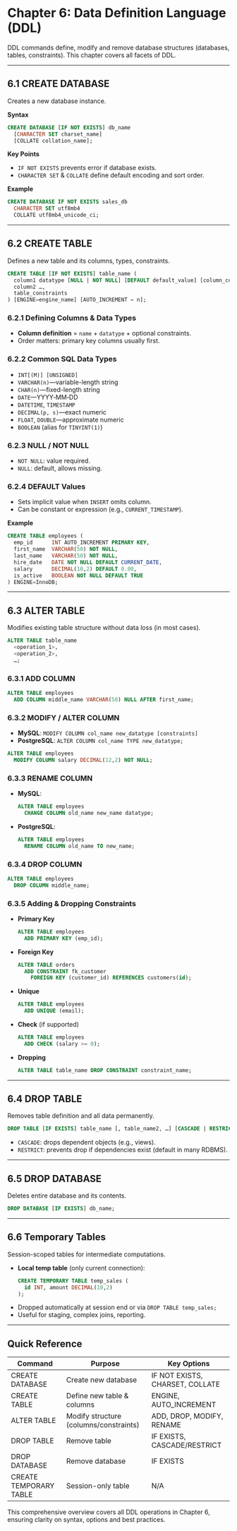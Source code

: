 # Chapter 6: Data Definition Language (DDL)

DDL commands define, modify and remove database structures (databases, tables, constraints). This chapter covers all facets of DDL.

---

## 6.1 CREATE DATABASE  
Creates a new database instance.

**Syntax**  
```sql
CREATE DATABASE [IF NOT EXISTS] db_name
  [CHARACTER SET charset_name]
  [COLLATE collation_name];
```

**Key Points**  
- `IF NOT EXISTS` prevents error if database exists.  
- `CHARACTER SET` & `COLLATE` define default encoding and sort order.

**Example**  
```sql
CREATE DATABASE IF NOT EXISTS sales_db
  CHARACTER SET utf8mb4
  COLLATE utf8mb4_unicode_ci;
```

---

## 6.2 CREATE TABLE  
Defines a new table and its columns, types, constraints.

```sql
CREATE TABLE [IF NOT EXISTS] table_name (
  column1 datatype [NULL | NOT NULL] [DEFAULT default_value] [column_constraints],
  column2 …,
  table_constraints
) [ENGINE=engine_name] [AUTO_INCREMENT = n];
```

### 6.2.1 Defining Columns & Data Types  
- **Column definition** = `name` + `datatype` + optional constraints.  
- Order matters: primary key columns usually first.

### 6.2.2 Common SQL Data Types  
- `INT[(M)] [UNSIGNED]`  
- `VARCHAR(n)`—variable-length string  
- `CHAR(n)`—fixed-length string  
- `DATE`—YYYY‑MM‑DD  
- `DATETIME`, `TIMESTAMP`  
- `DECIMAL(p, s)`—exact numeric  
- `FLOAT`, `DOUBLE`—approximate numeric  
- `BOOLEAN` (alias for `TINYINT(1)`)  

### 6.2.3 NULL / NOT NULL  
- `NOT NULL`: value required.  
- `NULL`: default, allows missing.  

### 6.2.4 DEFAULT Values  
- Sets implicit value when `INSERT` omits column.  
- Can be constant or expression (e.g., `CURRENT_TIMESTAMP`).  

**Example**  
```sql
CREATE TABLE employees (
  emp_id      INT AUTO_INCREMENT PRIMARY KEY,
  first_name  VARCHAR(50) NOT NULL,
  last_name   VARCHAR(50) NOT NULL,
  hire_date   DATE NOT NULL DEFAULT CURRENT_DATE,
  salary      DECIMAL(10,2) DEFAULT 0.00,
  is_active   BOOLEAN NOT NULL DEFAULT TRUE
) ENGINE=InnoDB;
```

---

## 6.3 ALTER TABLE  
Modifies existing table structure without data loss (in most cases).

```sql
ALTER TABLE table_name
  <operation_1>,
  <operation_2>,
  …;
```

### 6.3.1 ADD COLUMN  
```sql
ALTER TABLE employees
  ADD COLUMN middle_name VARCHAR(50) NULL AFTER first_name;
```

### 6.3.2 MODIFY / ALTER COLUMN  
- **MySQL**: `MODIFY COLUMN col_name new_datatype [constraints]`  
- **PostgreSQL**: `ALTER COLUMN col_name TYPE new_datatype;`  
```sql
ALTER TABLE employees
  MODIFY COLUMN salary DECIMAL(12,2) NOT NULL;
```

### 6.3.3 RENAME COLUMN  
- **MySQL**:  
  ```sql
  ALTER TABLE employees
    CHANGE COLUMN old_name new_name datatype;
  ```  
- **PostgreSQL**:  
  ```sql
  ALTER TABLE employees
    RENAME COLUMN old_name TO new_name;
  ```

### 6.3.4 DROP COLUMN  
```sql
ALTER TABLE employees
  DROP COLUMN middle_name;
```

### 6.3.5 Adding & Dropping Constraints  
- **Primary Key**  
  ```sql
  ALTER TABLE employees
    ADD PRIMARY KEY (emp_id);
  ```
- **Foreign Key**  
  ```sql
  ALTER TABLE orders
    ADD CONSTRAINT fk_customer
      FOREIGN KEY (customer_id) REFERENCES customers(id);
  ```
- **Unique**  
  ```sql
  ALTER TABLE employees
    ADD UNIQUE (email);
  ```
- **Check** (if supported)  
  ```sql
  ALTER TABLE employees
    ADD CHECK (salary >= 0);
  ```
- **Dropping**  
  ```sql
  ALTER TABLE table_name DROP CONSTRAINT constraint_name;
  ```

---

## 6.4 DROP TABLE  
Removes table definition and all data permanently.

```sql
DROP TABLE [IF EXISTS] table_name [, table_name2, …] [CASCADE | RESTRICT];
```

- `CASCADE`: drops dependent objects (e.g., views).  
- `RESTRICT`: prevents drop if dependencies exist (default in many RDBMS).

---

## 6.5 DROP DATABASE  
Deletes entire database and its contents.

```sql
DROP DATABASE [IF EXISTS] db_name;
```

---

## 6.6 Temporary Tables  
Session-scoped tables for intermediate computations.

- **Local temp table** (only current connection):  
  ```sql
  CREATE TEMPORARY TABLE temp_sales (
    id INT, amount DECIMAL(10,2)
  );
  ```
- Dropped automatically at session end or via `DROP TABLE temp_sales;`  
- Useful for staging, complex joins, reporting.

---

## Quick Reference

| Command          | Purpose                                | Key Options                      |
|------------------|----------------------------------------|----------------------------------|
| CREATE DATABASE  | Create new database                    | IF NOT EXISTS, CHARSET, COLLATE |
| CREATE TABLE     | Define new table & columns             | ENGINE, AUTO_INCREMENT           |
| ALTER TABLE      | Modify structure (columns/constraints) | ADD, DROP, MODIFY, RENAME        |
| DROP TABLE       | Remove table                           | IF EXISTS, CASCADE/RESTRICT      |
| DROP DATABASE    | Remove database                        | IF EXISTS                        |
| CREATE TEMPORARY TABLE | Session-only table              | N/A                              |

This comprehensive overview covers all DDL operations in Chapter 6, ensuring clarity on syntax, options and best practices.